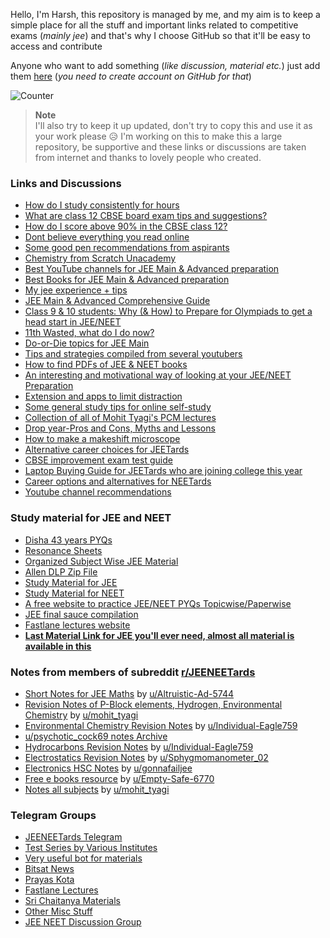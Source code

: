 Hello, I'm Harsh, this repository is managed by me, and my aim is to keep a simple place for all the stuff and important links related to competitive exams (*mainly jee*) and that's why I choose GitHub so that it'll be easy to access and contribute

Anyone who want to add something (*like discussion, material etc.*) just add them [here](https://github.com/harshkad/jeeneet.stuff/issues/new) (*you need to create account on GitHub for that*)

![Counter](https://visitor_badge.deta.dev/?id=harshkad.pcmies&type=pv&style=plastic&color=blue&label=visitors)

> **Note**  
> I'll also try to keep it up updated, don't try to copy this and use it as your work please 😥 I'm working on this to make this a large repository, be supportive and these links or discussions are taken from internet and thanks to lovely people who created.

### Links and Discussions

- [How do I study consistently for hours](https://qr.ae/pvWqdN)
- [What are class 12 CBSE board exam tips and suggestions?](https://qr.ae/prboB5)
- [How do I score above 90% in the CBSE class 12?](https://www.quora.com/How-do-I-get-90-%2B-in-12-CBSE/answer/Saumya-Meena-2)
- [Dont believe everything you read online](https://www.reddit.com/r/JEENEETards/comments/10otprw/dont_believe_everything_you_read_online/) 
- [Some good pen recommendations from aspirants](https://www.reddit.com/r/JEENEETards/comments/10zfanj/this_is_for_sabki_mild_entertainment_acche_se/)
- [Chemistry from Scratch Unacademy](https://drive.google.com/file/d/1FTwMLVh9R_Qhyy0dR-lsemWHB6wuiIKC/view)
- [Best YouTube channels for JEE Main & Advanced preparation](https://www.reddit.com/r/JEENEETards/comments/pzc33l/request_to_mods_reupload_with_changes_hope_this/)
- [Best Books for JEE Main & Advanced preparation](https://www.reddit.com/r/JEENEETards/comments/q1vsvc/jeeneet_manual_for_books_requesting_mods_to_add/) 
- [My jee experience + tips](https://www.reddit.com/r/JEENEETards/comments/wz4610/6_years_in_16_mins_maybe_youll_learn_something/) 
- [JEE Main & Advanced Comprehensive Guide](https://www.reddit.com/r/JEENEETards/comments/rr6jdt/jee_mainsadvanced_comprehensive_guide_repost/)
- [Class 9 & 10 students: Why (& How) to Prepare for Olympiads to get a head start in JEE/NEET](https://www.reddit.com/r/JEENEETards/comments/q72hqv/kids_who_are_not_in_ninth_or_tenth_class_and_who/)
- [11th Wasted, what do I do now?](https://www.reddit.com/r/JEENEETards/comments/qv02yu/11th_wasted_what_do_i_do_now/)
- [Do-or-Die topics for JEE Main](https://www.reddit.com/r/JEENEETards/comments/qzsj63/importantdoordie_topics_for_mains_2022/)
- [Tips and strategies compiled from several youtubers](https://www.reddit.com/r/JEENEETards/comments/th41w2/all_the_tips_and_strategy_you_need_apart_from/?utm_source=share&utm_medium=web2x&context=3)
- [How to find PDFs of JEE & NEET books](https://www.reddit.com/r/JEENEETards/comments/qg2da0/the_actually_to_find_and_use_pdfs_of_jee_and_neet/) 
- [An interesting and motivational way of looking at your JEE/NEET Preparation](https://www.reddit.com/r/JEENEETards/comments/rsk20i/something_very_useful_for_jeeneetards_check_it/) 
- [Extension and apps to limit distraction](https://www.reddit.com/r/JEENEETards/comments/rxza3v/recommended_browser_extensions_distraction_apps/?utm_source=share&utm_medium=web2x&context=3)
- [Some general study tips for online self-study](https://www.reddit.com/r/JEENEETards/comments/twnr3t/tips_for_people_going_into_class_11th_and_are/)
- [Collection of all of Mohit Tyagi's PCM lectures](https://docs.google.com/document/d/16uirIb3t5MPXa9f9xknZ2uQnLIA9rLLnMlV_NkHfoJ4/edit)
- [Drop year-Pros and Cons, Myths and Lessons](https://www.reddit.com/r/JEENEETards/comments/v0fhoy/drop_year_pros_cons_myths_lessons/?utm_source=share&utm_medium=web2x&context=3)
- [How to make a makeshift microscope](https://www.reddit.com/r/JEENEETards/comments/v2qbyw/how_to_have_a_140x_jugaad_microscope_setup/?utm_source=share&utm_medium=web2x&context=3)
- [Alternative career choices for JEETards](https://www.reddit.com/r/JEENEETards/comments/vi2ijq/alternative_career_choices/?utm_source=share&utm_medium=web2x&context=3)
- [CBSE improvement exam test guide](https://www.reddit.com/r/JEENEETards/comments/w72uzk/nahi_aa_rhe_75_improvement_test_guide/?utm_source=share&utm_medium=web2x&context=3)
- [Laptop Buying Guide for JEETards who are joining college this year](https://www.reddit.com/r/JEENEETards/comments/xesz71/laptop_buying_guide_for_jeetards_who_are_joining/?utm_source=share&utm_medium=web2x&context=3)
- [Career options and alternatives for NEETards](https://www.reddit.com/r/JEENEETards/comments/ylrash/career_options_alternatives_for_pcbtardsneetards/?utm_source=share&utm_medium=web2x&context=3)
- [Youtube channel recommendations](https://www.reddit.com/r/JEENEETards/comments/wne7nt/gr8_underrated_youtube_channels_for_jee_advanced/)

### Study material for JEE and NEET

- [Disha 43 years PYQs](https://drive.google.com/drive/folders/1iZx6KDmSy0kpZEUJRRaLn17xDJNAXMYR?usp=share_link)
- [Resonance Sheets](https://drive.google.com/drive/folders/1gTroyJg3lNVQHxHXhYv4KQ_M14l02q1N?usp=share_link)
- [Organized Subject Wise JEE Material](https://drive.google.com/drive/folders/1-5sTDPA1aK5y6dwY-wyHfeAPdRUB9dpG)
- [Allen DLP Zip File](https://drive.google.com/file/d/1D9napBdRIqT2wdYRiefjf_yQfgxwIEMj/view)
- [Study Material for JEE](https://drive.google.com/drive/folders/1k0cW55ub2nbYVwHk90Z8S3xkCEdkLOlt)
- [Study Material for NEET](https://drive.google.com/drive/folders/1VjgCZP20FW5IYvL1qPmQynTXtAo6VxOf)
- [A free website to practice JEE/NEET PYQs Topicwise/Paperwise](https://questions.examside.com/)
- [JEE final sauce compilation](https://www.reddit.com/r/JEENEETards/comments/x82u7l/final_sauce_compilation_for_jee_2023tards/?utm_source=share&utm_medium=web2x&context=3)
- [Fastlane lectures website](https://www.reddit.com/r/JEENEETards/comments/z399tq/creating_a_site_for_systematic_and_easy_access_of/)
- **[Last Material Link for JEE you'll ever need, almost all material is available in this](https://drive.google.com/drive/folders/1G85ClGqb-M69rRMARVXDEFhTApQhiteV?usp=share_link)**

### Notes from members of subreddit [r/JEENEETards](https://www.reddit.com/r/JEENEETards)

- [Short Notes for JEE Maths](https://drive.google.com/drive/folders/1ImeOLviyCfXUlbkS0ANyvWyR3KX5WUOs?usp=sharing)  by  [u/Altruistic-Ad-5744](https://www.reddit.com/u/Altruistic-Ad-5744)
- [Revision Notes of P-Block elements, Hydrogen, Environmental Chemistry](https://www.reddit.com/user/psychotic_cock69/comments/ttrlb5/credits_to_sir_umohit_tyagi_i_have_made_these/?utm_source=share&utm_medium=web2x&context=3)  by  [u/mohit_tyagi](https://www.reddit.com/u/mohit_tyagi)
- [Environmental Chemistry Revision Notes](https://www.reddit.com/r/JEENEETards/comments/ua9v46/environmental_chem_short_notes_lelo/?utm_source=share&utm_medium=web2x&context=3)  by  [u/Individual-Eagle759](https://www.reddit.com/u/Individual-Eagle759)
- [u/psychotic_cock69 notes Archive](https://www.reddit.com/r/undefined/comments/u6hhuk/comment/i58bbki/?utm_source=share&utm_medium=web2x&context=3)
- [Hydrocarbons Revision Notes](https://imgur.com/gallery/psIyMh1)  by  [u/Individual-Eagle759](https://www.reddit.com/u/Individual-Eagle759)
- [Electrostatics Revision Notes](https://www.reddit.com/r/JEENEETards/comments/u5gtmz/electric_charges_fields_notes_in_8_pages/?utm_source=share&utm_medium=web2x&context=3)  by  [u/Sphygmomanometer_02](https://www.reddit.com/u/Sphygmomanometer_02)
- [Electronics HSC Notes](https://www.reddit.com/r/JEENEETards/comments/v8lz1t/for_hsctards_who_took_electronics_here_are_my/?utm_source=share&utm_medium=web2x&context=3)  by  [u/gonnafailjee](https://www.reddit.com/u/gonnafailjee)
- [Free e books resource](https://drive.google.com/drive/folders/1v14rJL89oR672KS8DMb2eSgOZkTAq9k_?usp=sharing)  by  [u/Empty-Safe-6770](https://www.reddit.com/u/Empty-Safe-6770)
- [Notes all subjects](https://www.reddit.com/r/JEENEETards/comments/xl8jih/all_my_notes_goodbye_d/)  by  [u/mohit_tyagi](https://www.reddit.com/u/mohit_tyagi)

### Telegram Groups

- [JEENEETards Telegram](https://www.google.com/url?q=https://telegram.me/JEENEETardsTelegram)
- [Test Series by Various Institutes](https://www.google.com/url?q=https://telegram.me/Test_Series_For_Jee)
- [Very useful bot for materials](https://www.google.com/url?q=https://telegram.me/Tarun2004bot)
- [Bitsat News](https://www.google.com/url?q=https://telegram.me/BITSAT_2022)
- [Prayas Kota](https://www.google.com/url?q=https://telegram.me/+ipttk90JqzE4ZmFl)
- [Fastlane Lectures](https://www.google.com/url?q=https://telegram.me/+MiF_qBmOWcY5YjJl)
- [Sri Chaitanya Materials](https://www.google.com/url?q=https://telegram.me/jeeforyou1)
- [Other Misc Stuff](https://www.google.com/url?q=https://telegram.me/iit_jee_mains_advanced_material)
- [JEE NEET Discussion Group](https://www.google.com/url?q=https://telegram.me/jee_neet_discussion_group)
